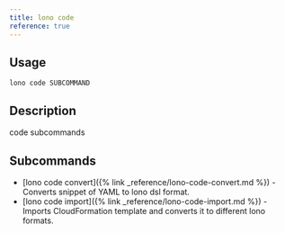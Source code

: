 ```yaml
---
title: lono code
reference: true
---
```


## Usage

    lono code SUBCOMMAND

## Description

code subcommands

## Subcommands

* [lono code convert]({% link _reference/lono-code-convert.md %}) - Converts snippet of YAML to lono dsl format.
* [lono code import]({% link _reference/lono-code-import.md %}) - Imports CloudFormation template and converts it to different lono formats.
